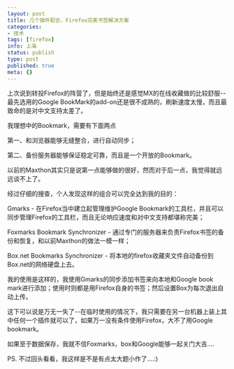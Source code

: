 ```yaml
---
layout: post
title: 几个插件配合，Firefox完美书签解决方案
categories:
- 技术
tags: [firefox]
info: 上海
status: publish
type: post
published: true
meta: {}
---
```


上次说到转投Firefox的阵营了，但是始终还是感觉MX的在线收藏做的比较舒服--最先选用的Google BookMark的add-on还是很不成熟的，刷新速度太慢，而且最致命的是对中文支持太差了。

我理想中的Bookmark，需要有下面两点

第一、和浏览器能够无缝整合，进行自动同步；

第二、备份服务器能够保证稳定可靠，而且是一个开放的Bookmark。

以前的Maxthon其实只是说第一点能够做的很好，然而对于后一点，我觉得就远远谈不上了。

经过仔细的搜查，个人发现这样的组合可以完全达到我的目的：

 Gmarks - 在Firefox当中建立起管理维护Google Bookmark的工具栏，并且可以同步管理Firefox的工具栏，而且无论响应速度和对中文支持都堪称完美；

 Foxmarks Bookmark Synchronizer - 通过专门的服务器来负责Firefox书签的备份和恢复，和以前Maxthon的做法一模一样；

 Box.net Bookmarks Synchronizer - 将本地的firefox收藏夹文件自动备份到Box.net的网络硬盘上去。

我的使用是这样的，我使用Gmarks的同步添加书签来向本地和Google book mark进行添加；使用时则都是用Firefox自身的书签；然后设置Box为每次退出自动上传。

这下可以说是万无一失了--在临时使用的情况下，我只需要在另一台机器上装上其中任何一个插件就可以了，如果万一没有条件使用Firefox，大不了用Google bookmark。

如果至于数据保存，我就不信Foxmarks，box和Google能够一起关门大吉....

PS. 不过回头看看，我这样是不是有点太大题小作了....:)


